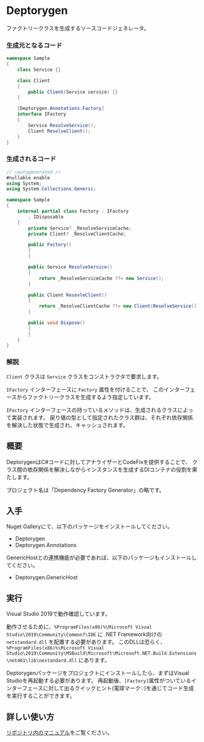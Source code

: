 # Deptorygen

ファクトリークラスを生成するソースコードジェネレータ。

### 生成元となるコード

```csharp
namespace Sample
{
    class Service {}

    class Client
    {
        public Client(Service service) {}
    }

    [Deptorygen.Annotations.Factory]
    interface IFactory
    {
        Service ResolveService();
        Client ResolveClient();
    }
}
```

### 生成されるコード

```csharp
// <autogenerated />
#nullable enable
using System;
using System.Collections.Generic;

namespace Sample
{
    internal partial class Factory : IFactory
        , IDisposable
    {
        private Service? _ResolveServiceCache;
        private Client? _ResolveClientCache;

        public Factory()
        {
        }

        public Service ResolveService()
        {
            return _ResolveServiceCache ??= new Service();
        }

        public Client ResovleClient()
        {
            return _ResolveClientCache ??= new Client(ResolveService());
        }

        public void Dispose()
        {
        }
    }
}
```

### 解説

`Client` クラスは `Service` クラスをコンストラクタで要求します。

`IFactory` インターフェースに `Factory` 属性を付けることで、
このインターフェースからファクトリークラスを生成するよう指定しています。

`IFactory` インターフェースの持っているメソッドは、生成されるクラスによって実装されます。
戻り値の型として指定されたクラス群は、それぞれ依存関係を解決した状態で生成され、キャッシュされます。

## 概要

DeptorygenはC#コードに対してアナライザーとCodeFixを提供することで、
クラス間の依存関係を解決しながらインスタンスを生成するDIコンテナの役割を果たします。

プロジェクト名は「Dependency Factory Generator」の略です。

## 入手

Nuget Galleryにて、以下のパッケージをインストールしてください。

* Deptorygen
* Deptorygen.Annotations

GenericHostとの連携機能が必要であれば、以下のパッケージもインストールしてください。

* Deptorygen.GenericHost

## 実行

Visual Studio 2019で動作確認しています。

動作させるために、`%ProgramFiles(x86)%\Microsoft Visual Studio\2019\Community\Common7\IDE` に .NET Framework向けの `netstandard.dll` を配置する必要があります。
このDLLは恐らく、 `%ProgramFiles(x86)%\Microsoft Visual Studio\2019\Community\MSBuild\Microsoft\Microsoft.NET.Build.Extensions\net461\lib\nestandard.dll` にあります。

Deptorygenパッケージをプロジェクトにインストールしたら、まずはVisual Studioを再起動する必要があります。
再起動後、`[Factory]`属性がついているインターフェースに対して出るクイックヒント(電球マーク💡)を通じてコード生成を実行することができます。

## 詳しい使い方

[リポジトリ内のマニュアル](https://github.com/NumAniCloud/Deptorygen/blob/master/Documents/Index.md)をご覧ください。